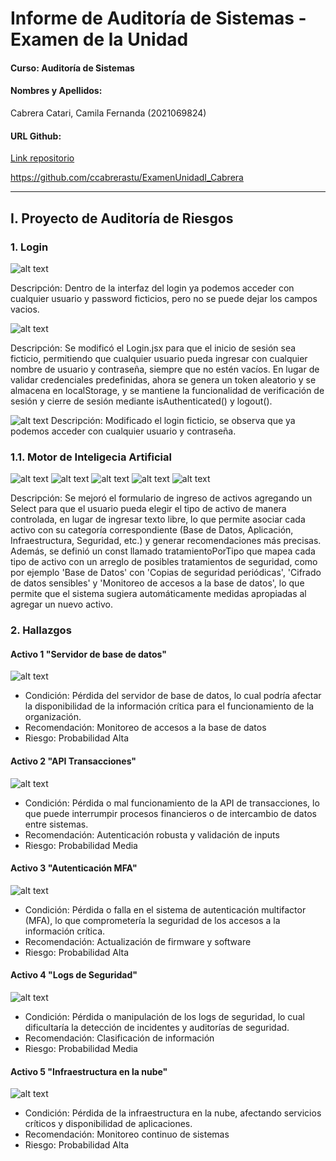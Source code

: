 # Informe de Auditoría de Sistemas - Examen de la Unidad

#### Curso: Auditoría de Sistemas

#### Nombres y Apellidos:
 Cabrera Catari, Camila Fernanda (2021069824)


#### URL Github:
[Link repositorio](https://github.com/ccabrerastu/ExamenUnidadI_Cabrera)

https://github.com/ccabrerastu/ExamenUnidadI_Cabrera



---


## I. Proyecto de Auditoría de Riesgos

### 1. Login
![alt text](image-1.png)

Descripción: Dentro de la interfaz del login ya podemos acceder con cualquier usuario y password ficticios, pero no se puede dejar los campos vacios. 

![alt text](image-2.png)

Descripción: Se modificó el Login.jsx para que el inicio de sesión sea ficticio, permitiendo que cualquier usuario pueda ingresar con cualquier nombre de usuario y contraseña, siempre que no estén vacíos. En lugar de validar credenciales predefinidas, ahora se genera un token aleatorio y se almacena en localStorage, y se mantiene la funcionalidad de verificación de sesión y cierre de sesión mediante isAuthenticated() y logout().

![alt text](image-14.png)
Descripción: Modificado el login ficticio, se observa que ya podemos acceder con cualquier usuario y contraseña. 



### 1.1. Motor de Inteligecia Artificial

![alt text](image-3.png)
![alt text](image-6.png)
![alt text](image-4.png)
![alt text](image-5.png)
![alt text](image-8.png)

Descripción:  Se mejoró el formulario de ingreso de activos agregando un Select para que el usuario pueda elegir el tipo de activo de manera controlada, en lugar de ingresar texto libre, lo que permite asociar cada activo con su categoría correspondiente (Base de Datos, Aplicación, Infraestructura, Seguridad, etc.) y generar recomendaciones más precisas. Además, se definió un const llamado tratamientoPorTipo que mapea cada tipo de activo con un arreglo de posibles tratamientos de seguridad, como por ejemplo 'Base de Datos' con 'Copias de seguridad periódicas', 'Cifrado de datos sensibles' y 'Monitoreo de accesos a la base de datos', lo que permite que el sistema sugiera automáticamente medidas apropiadas al agregar un nuevo activo.

### 2. Hallazgos

#### Activo 1 "Servidor de base de datos"
![alt text](image-9.png)
- Condición: Pérdida del servidor de base de datos, lo cual podría afectar la disponibilidad de la información crítica para el funcionamiento de la organización.
- Recomendación: Monitoreo de accesos a la base de datos
- Riesgo: Probabilidad Alta

#### Activo 2 "API Transacciones"
![alt text](image-10.png)
- Condición: Pérdida o mal funcionamiento de la API de transacciones, lo que puede interrumpir procesos financieros o de intercambio de datos entre sistemas.
- Recomendación: Autenticación robusta y validación de inputs
- Riesgo: Probabilidad Media

#### Activo 3 "Autenticación MFA"

![alt text](image-11.png)
- Condición: Pérdida o falla en el sistema de autenticación multifactor (MFA), lo que comprometería la seguridad de los accesos a la información crítica.
- Recomendación: Actualización de firmware y software
- Riesgo: Probabilidad Alta

#### Activo 4 "Logs de Seguridad"
![alt text](image-12.png)
- Condición: Pérdida o manipulación de los logs de seguridad, lo cual dificultaría la detección de incidentes y auditorías de seguridad.
- Recomendación: Clasificación de información
- Riesgo: Probabilidad Media

#### Activo 5 "Infraestructura en la nube"
![alt text](image-13.png)
- Condición: Pérdida de la infraestructura en la nube, afectando servicios críticos y disponibilidad de aplicaciones.
- Recomendación: Monitoreo continuo de sistemas
- Riesgo: Probabilidad Alta




